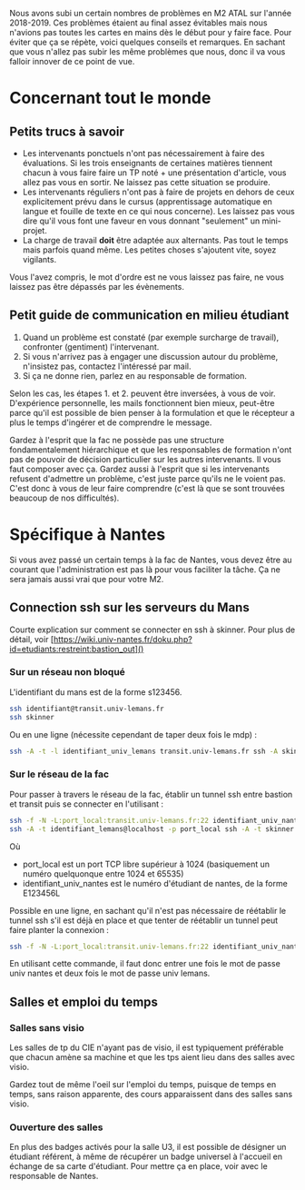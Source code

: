 Nous avons subi un certain nombres de problèmes en M2 ATAL sur l'année 2018-2019.
Ces problèmes étaient au final assez évitables mais nous n'avions pas toutes les cartes en mains dès le début pour y faire face.
Pour éviter que ça se répète, voici quelques conseils et remarques.
En sachant que vous n'allez pas subir les même problèmes que nous, donc il va vous falloir innover de ce point de vue.

# Concernant tout le monde

## Petits trucs à savoir

 - Les intervenants ponctuels n'ont pas nécessairement à faire des évaluations. Si les trois enseignants de certaines matières tiennent chacun à vous faire faire un TP noté + une présentation d'article, vous allez pas vous en sortir. Ne laissez pas cette situation se produire.
 - Les intervenants réguliers n'ont pas à faire de projets en dehors de ceux explicitement prévu dans le cursus (apprentissage automatique en langue et fouille de texte en ce qui nous concerne). Les laissez pas vous dire qu'il vous font une faveur en vous donnant "seulement" un mini-projet.
 - La charge de travail **doit** être adaptée aux alternants. Pas tout le temps mais parfois quand même. Les petites choses s'ajoutent vite, soyez vigilants.
 
Vous l'avez compris, le mot d'ordre est ne vous laissez pas faire, ne vous laissez pas être dépassés par les évènements.

## Petit guide de communication en milieu étudiant

1. Quand un problème est constaté (par exemple surcharge de travail), confronter (gentiment) l'intervenant.
2. Si vous n'arrivez pas à engager une discussion autour du problème, n'insistez pas, contactez l'intéressé par mail.
3. Si ça ne donne rien, parlez en au responsable de formation.

Selon les cas, les étapes 1. et 2. peuvent être inversées, à vous de voir.
D'expérience personnelle, les mails fonctionnent bien mieux, peut-être parce qu'il est possible de bien penser à la formulation et que le récepteur a plus le temps d'ingérer et de comprendre le message.

Gardez à l'esprit que la fac ne possède pas une structure fondamentalement hiérarchique et que les responsables de formation n'ont pas de pouvoir de décision particulier sur les autres intervenants.
Il vous faut composer avec ça.
Gardez aussi à l'esprit que si les intervenants refusent d'admettre un problème, c'est juste parce qu'ils ne le voient pas.
C'est donc à vous de leur faire comprendre (c'est là que se sont trouvées beaucoup de nos difficultés).

# Spécifique à Nantes

Si vous avez passé un certain temps à la fac de Nantes, vous devez être au courant que l'administration est pas là pour vous faciliter la tâche.
Ça ne sera jamais aussi vrai que pour votre M2.

## Connection ssh sur les serveurs du Mans
Courte explication sur comment se connecter en ssh à skinner.
Pour plus de détail, voir [https://wiki.univ-nantes.fr/doku.php?id=etudiants:restreint:bastion_out]()

### Sur un réseau non bloqué

L'identifiant du mans est de la forme s123456.
```sh
ssh identifiant@transit.univ-lemans.fr
ssh skinner
```

Ou en une ligne (nécessite cependant de taper deux fois le mdp) :
```sh
ssh -A -t -l identifiant_univ_lemans transit.univ-lemans.fr ssh -A skinner
```

### Sur le réseau de la fac

Pour passer à travers le réseau de la fac, établir un tunnel ssh entre bastion et transit puis se connecter en l'utilisant :
```sh
ssh -f -N -L:port_local:transit.univ-lemans.fr:22 identifiant_univ_nantes@bastion.etu.univ-nantes.fr
ssh -A -t identifiant_lemans@localhost -p port_local ssh -A -t skinner ssh -A gpue1
```

Où
 - port_local est un port TCP libre supérieur à 1024 (basiquement un numéro quelquonque entre 1024 et 65535)
 - identifiant\_univ\_nantes est le numéro d'étudiant de nantes, de la forme E123456L

Possible en une ligne, en sachant qu'il n'est pas nécessaire de réétablir le tunnel ssh s'il est déjà en place et que tenter de réétablir un tunnel peut faire planter la connexion :
```sh
ssh -f -N -L:port_local:transit.univ-lemans.fr:22 identifiant_univ_nantes@bastion.etu.univ-nantes.fr && ssh -A -t identifiant_lemans@localhost -p port_local ssh -A -t skinner ssh -A gpue1
```

En utilisant cette commande, il faut donc entrer une fois le mot de passe univ nantes et deux fois le mot de passe univ lemans.

## Salles et emploi du temps
### Salles sans visio
Les salles de tp du CIE n'ayant pas de visio, il est typiquement préférable que chacun amène sa machine et que les tps aient lieu dans des salles avec visio.

Gardez tout de même l'oeil sur l'emploi du temps, puisque de temps en temps, sans raison apparente, des cours apparaissent dans des salles sans visio.

### Ouverture des salles
En plus des badges activés pour la salle U3, il est possible de désigner un étudiant référent, à même de récupérer un badge universel à l'accueil en échange de sa carte d'étudiant.
Pour mettre ça en place, voir avec le responsable de Nantes.
